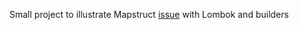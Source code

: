 Small project to illustrate Mapstruct [issue](https://github.com/mapstruct/mapstruct/issues/2115) with Lombok and builders